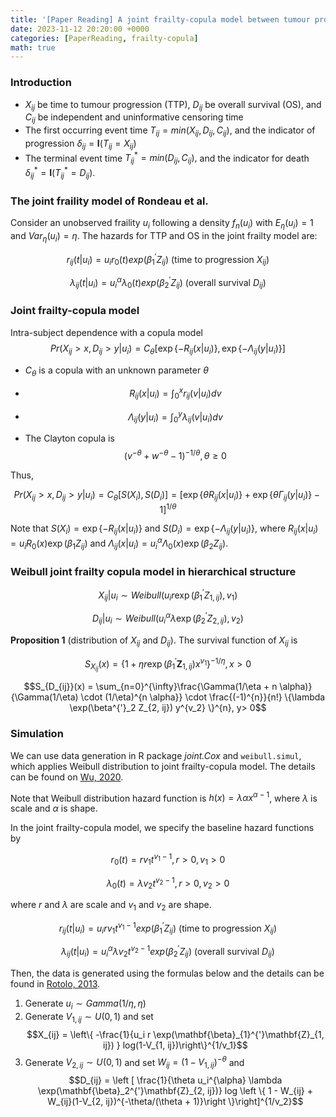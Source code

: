 ```yaml
---
title: '[Paper Reading] A joint frailty-copula model between tumour progression and death for meta-analysis'
date: 2023-11-12 20:20:00 +0000
categories: [PaperReading, frailty-copula]
math: true
---
```


### Introduction

- $X_{ij}$ be time to tumour progression (TTP), $D_{ij}$ be overall survival (OS), and $C_{ij}$ be independent and uninformative censoring time 
- The first occurring event time $T_{ij} = min(X_{ij}, D_{ij}, C_{ij})$, and the indicator of progression $\delta_{ij} = \mathbf{I}(T_{ij} = X_{ij})$
- The terminal event time $T_{ij}^{\ast} = min(D_{ij}, C_{ij}),$ and the indicator for death $\delta_{ij}^{\ast} = \mathbf{I}(T_{ij}^{\ast} = D_{ij})$. 

### The joint fraility model of Rondeau et al. 

Consider an unobserved fraility $u_i$ following a density $f_n(u_i)$ with $E_{\eta}(u_i)=1$ and $Var_{\eta}(u_i)=\eta$. The hazards for TTP and OS in the joint frailty model are:


$$r_{ij}(t|u_{i}) = u_i r_0(t) exp(\beta^{'}_{1}Z_{ij}) \text{ (time to progression } X_{ij})$$


$$\lambda_{ij}(t|u_{i}) = u_i^{\alpha} \lambda_0(t) exp(\beta^{'}_{2}Z_{ij}) \text{ (overall survival } D_{ij})$$


### Joint frailty-copula model

Intra-subject dependence with a copula model
$$Pr(X_{ij} > x, D_{ij} > y |u_i) = C_{\theta}[\exp\{ -R_{ij}(x|u_i) \}, \exp\{ -\Lambda_{ij}(y|u_i) \}]$$

 - $C_\theta$ is a copula with an unknown parameter $\theta$

 - $$R_{ij}(x | u_i) = \int_{0}^{x} r_{ij}(v|u_i) dv$$

 - $$\Lambda_{ij}(y | u_i) = \int_{0}^{y}\lambda_{ij}(v|u_i)dv$$
  
 - The Clayton copula is $$(v^{-\theta} + w^{- \theta} - 1)^{-1/\theta}, \theta \geq 0 $$


Thus, 


$$Pr(X_{ij} > x, D_{ij} > y |u_i) = C_{\theta}[S(X_i), S(D_i)] = \left[ \exp\{ \theta R_{ij}(x|u_i) \} + \exp\{ \theta \Gamma_{ij} (y|u_i) \}  -1 \right]^{1/ \theta}
$$


Note that $S(X_i) = \exp\{ -R_{ij}(x|u_i) \}$ and $S(D_i) = \exp\{ -\Lambda_{ij}(y|u_i) \}$, where $R_{ij}(x|u_i) = u_iR_0(x)\exp(\beta_1Z_{ij})$ and $\Lambda_{ij}(x|u_i) = u_i^{\alpha}\Lambda_0(x)\exp(\beta_2Z_{ij})$.

### Weibull joint frailty copula model in hierarchical structure


$$X_{ij} | u_i \sim Weibull(u_i r \exp(\beta_1^{'}Z_{1, ij}), v_1)$$


$$D_{ij} | u_i \sim Weibull(u_i^{\alpha} \lambda \exp(\beta_2^{'}Z_{2, ij}), v_2)$$


**Proposition 1** (distribution of $X_{ij}$ and $D_{ij}$). The survival function of $X_{ij}$ is 

$$S_{X_{ij}}(x) = \{1 + \eta r \exp(\beta_{1}^{'}\mathbf{Z}_{1, ij}) x^{v_1}\}^{-1/\eta}, x > 0$$

$$S_{D_{ij}}(x) = \sum_{n=0}^{\infty}\frac{\Gamma(1/\eta + n \alpha)}{\Gamma(1/\eta) \cdot (1/\eta)^{n \alpha}} \cdot \frac{(-1)^{n}}{n!} \{\lambda \exp(\beta^{'}_2 Z_{2, ij}) y^{v_2} \}^{n},  y> 0$$

### Simulation 
We can use data generation in R package *joint.Cox* and `weibull.simul`, which applies Weibull distribution to joint frailty-copula model. The details can be found on [Wu, 2020](https://link.springer.com/article/10.1007/s00180-020-00977-1.).

Note that Weibull distribution hazard function is $h(x) = \lambda \alpha x^{\alpha -1}$, where $\lambda$ is scale and $\alpha$ is shape. 

In the joint frailty-copula model, we specify the baseline hazard functions by 

$$r_0(t) = r v_1 t^{v_1 -1}, r >0, v_1 > 0$$

$$\lambda_0(t) = \lambda v_2 t^{v_2 -1}, r >0, v_2 > 0$$

where $r$ and $\lambda$ are scale and $v_1$ and $v_2$ are shape. 

$$r_{ij}(t|u_{i}) = u_i r v_1 t^{v_1 -1} exp(\beta^{'}_{1}Z_{ij}) \text{ (time to progression $X_{ij}$)}$$

$$\lambda_{ij}(t|u_{i}) = u_i^{\alpha} \lambda v_2 t^{v_2 -1}exp(\beta^{'}_{2}Z_{ij}) \text{ (overall survival $D_{ij}$)}$$

Then, the data is generated using the formulas below and the details can be found in [Rotolo, 2013](https://www.sciencedirect.com/science/article/pii/S0169260712002180). 
1. Generate $u_i \sim Gamma(1/\eta, \eta)$
2. Generate $V_{1, ij} \sim U(0, 1)$ and set $$X_{ij} = \left\{ -\frac{1}{u_i r \exp(\mathbf{\beta}_{1}^{'}\mathbf{Z}_{1, ij}) } log(1-V_{1, ij})\right\}^{1/v_1}$$
3. Generate $V_{2, ij} \sim U(0, 1)$ and set $W_{ij} = (1 - V_{1, ij})^{-\theta}$  and $$D_{ij} = \left [ \frac{1}{\theta u_i^{\alpha} \lambda \exp(\mathbf{\beta}_2^{'}\mathbf{Z}_{2, ij})} log \left \{ 1 - W_{ij} + W_{ij}(1-V_{2, ij})^{-\theta/(\theta + 1)}\right \}\right]^{1/v_2}$$
